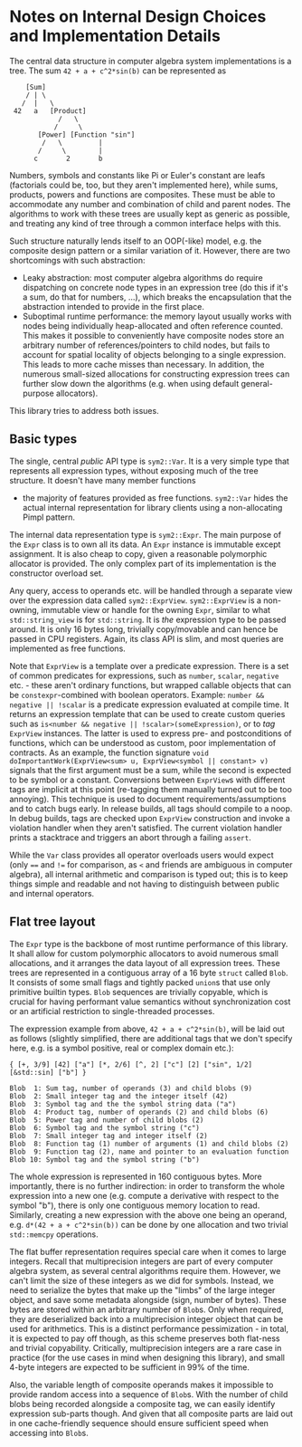 # Notes on Internal Design Choices and Implementation Details

The central data structure in computer algebra system implementations is a tree. The sum `42 + a +
c^2*sin(b)` can be represented as
```
    [Sum]
    / | \
   /  |   \
 42   a   [Product]
            /   \
           /     \
       [Power] [Function "sin"]
        /   \         |
       /     \        |
      c       2       b
```
Numbers, symbols and constants like Pi or Euler's constant are leafs (factorials could be, too, but
they aren't implemented here), while sums, products, powers and functions are composites. These must
be able to accommodate any number and combination of child and parent nodes. The algorithms to work
with these trees are usually kept as generic as possible, and treating any kind of tree through a
common interface helps with this.

Such structure naturally lends itself to an OOP(-like) model, e.g. the composite design pattern or a
similar variation of it. However, there are two shortcomings with such abstraction:

- Leaky abstraction: most computer algebra algorithms do require dispatching on concrete node types
  in an expression tree (do this if it's a sum, do that for numbers, ...), which breaks the
  encapsulation that the abstraction intended to provide in the first place.
- Suboptimal runtime performance: the memory layout usually works with nodes being individually
  heap-allocated and often reference counted. This makes it possible to conveniently have composite
  nodes store an arbitrary number of references/pointers to child nodes, but fails to account for
  spatial locality of objects belonging to a single expression. This leads to more cache misses than
  necessary. In addition, the numerous small-sized allocations for constructing expression trees can
  further slow down the algorithms (e.g. when using default general-purpose allocators).

This library tries to address both issues.

## Basic types

The single, central _public_ API type is `sym2::Var`. It is a very simple type that represents all
expression types, without exposing much of the tree structure. It doesn't have many member functions
- the majority of features provided as free functions. `sym2::Var` hides the actual internal
  representation for library clients using a non-allocating Pimpl pattern.

The internal data representation type is `sym2::Expr`. The main purpose of the `Expr` class is to
own all its data. An `Expr` instance is immutable except assignment. It is also cheap to copy, given
a reasonable polymorphic allocator is provided. The only complex part of its implementation is the
constructor overload set.

Any query, access to operands etc. will be handled through a separate view over the expression data
called `sym2::ExprView`. `sym2::ExprView` is a non-owning, immutable view or handle for the owning
`Expr`, similar to what `std::string_view` is for `std::string`. It is _the_ expression type to be
passed around. It is only 16 bytes long, trivially copy/movable and can hence be passed in CPU
registers. Again, its class API is slim, and most queries are implemented as free functions.

Note that `ExprView` is a template over a predicate expression. There is a set of common predicates
for expressions, such as `number`, `scalar`, `negative` etc. - these aren't ordinary functions, but
wrapped callable objects that can be `constexpr`-combined with boolean operators. Example: `number
&& negative || !scalar` is a predicate expression evaluated at compile time. It returns an expression
template that can be used to create custom queries such as `is<number && negative ||
!scalar>(someExpression)`, or to _tag_ `ExprView` instances. The latter is used to express pre- and
postconditions of functions, which can be understood as custom, poor implementation of contracts. As
an example, the function signature `void doImportantWork(ExprView<sum> u, ExprView<symbol ||
constant> v)` signals that the first argument must be a sum, while the second is expected to be
symbol or a constant. Conversions between `ExprView`s with different tags are implicit at this point
(re-tagging them manually turned out to be too annoying). This technique is used to document
requirements/assumptions and to catch bugs early. In release builds, all tags should compile to a
noop. In debug builds, tags are checked upon `ExprView` construction and invoke a violation handler
when they aren't satisfied. The current violation handler prints a stacktrace and triggers an abort
through a failing `assert`.

While the `Var` class provides all operator overloads users would expect (only `==` and `!=` for
comparison, as `<` and friends are ambiguous in computer algebra), all internal arithmetic and
comparison is typed out; this is to keep things simple and readable and not having to distinguish
between public and internal operators.

## Flat tree layout

The `Expr` type is the backbone of most runtime performance of this library. It shall allow for
custom polymorphic allocators to avoid numerous small allocations, and it arranges the data layout
of all expression trees. These trees are represented in a contiguous array of a 16 byte `struct`
called `Blob`. It consists of some small flags and tightly packed `union`s that use only primitive
builtin types. `Blob` sequences are trivially copyable, which is crucial for having performant value
semantics without synchronization cost or an artificial restriction to single-threaded processes.

The expression example from above, `42 + a + c^2*sin(b)`, will be laid out as follows (slightly
simplified, there are additional tags that we don't specify here, e.g. is a symbol positive, real or
complex domain etc.):
```
{ [+, 3/9] [42] ["a"] [*, 2/6] [^, 2] ["c"] [2] ["sin", 1/2] [&std::sin] ["b"] }

Blob  1: Sum tag, number of operands (3) and child blobs (9)
Blob  2: Small integer tag and the integer itself (42)
Blob  3: Symbol tag and the the symbol string data ("a")
Blob  4: Product tag, number of operands (2) and child blobs (6)
Blob  5: Power tag and number of child blobs (2)
Blob  6: Symbol tag and the symbol string ("c")
Blob  7: Small integer tag and integer itself (2)
Blob  8: Function tag (1) number of arguments (1) and child blobs (2)
Blob  9: Function tag (2), name and pointer to an evaluation function
Blob 10: Symbol tag and the symbol string ("b")
```
The whole expression is represented in 160 contiguous bytes. More importantly, there is no further
indirection: in order to transform the whole expression into a new one (e.g. compute a derivative
with respect to the symbol "b"), there is only one contiguous memory location to read. Similarly,
creating a new expression with the above one being an operand, e.g. `d*(42 + a + c^2*sin(b))` can be
done by one allocation and two trivial `std::memcpy` operations.

The flat buffer representation requires special care when it comes to large integers. Recall that
multiprecision integers are part of every computer algebra system, as several central algorithms
require them. However, we can't limit the size of these integers as we did for symbols. Instead, we
need to serialize the bytes that make up the "limbs" of the large integer object, and save some
metadata alongside (sign, number of bytes). These bytes are stored within an arbitrary number of
`Blob`s. Only when required, they are deserialized back into a multiprecision integer object that
can be used for arithmetics. This is a distinct performance pessimization - in total, it is expected
to pay off though, as this scheme preserves both flat-ness and trivial copyability. Critically,
multiprecision integers are a rare case in practice (for the use cases in mind when designing this
library), and small 4-byte integers are expected to be sufficient in 99% of the time.

Also, the variable length of composite operands makes it impossible to provide random access into a
sequence of `Blob`s. With the number of child blobs being recorded alongside a composite tag, we can
easily identify expression sub-parts though. And given that all composite parts are laid out in one
cache-friendly sequence should ensure sufficient speed when accessing into `Blob`s.
